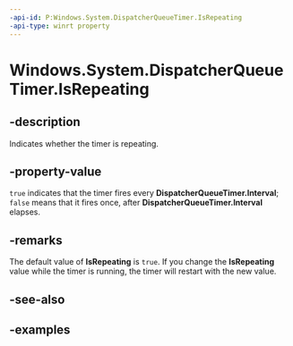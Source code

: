 ```yaml
---
-api-id: P:Windows.System.DispatcherQueueTimer.IsRepeating
-api-type: winrt property
---
```


<!-- Property syntax.
public bool IsRepeating { get;  set; }
-->

# Windows.System.DispatcherQueueTimer.IsRepeating

## -description

Indicates whether the timer is repeating.

## -property-value

`true` indicates that the timer fires every **DispatcherQueueTimer.Interval**; `false` means that it fires once, after **DispatcherQueueTimer.Interval** elapses.

## -remarks

The default value of **IsRepeating** is `true`. If you change the **IsRepeating** value while the timer is running, the timer will restart with the new value.

## -see-also

## -examples
